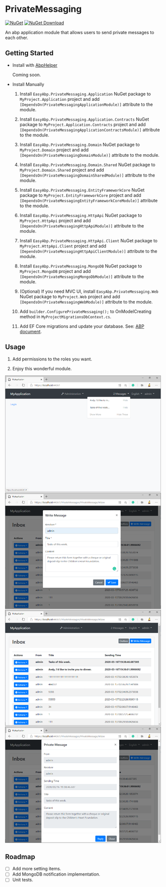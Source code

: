 # PrivateMessaging

[![NuGet](https://img.shields.io/nuget/v/EasyAbp.PrivateMessaging.Domain.Shared.svg?style=flat-square)](https://www.nuget.org/packages/EasyAbp.PrivateMessaging.Domain.Shared)
[![NuGet Download](https://img.shields.io/nuget/dt/EasyAbp.PrivateMessaging.Domain.Shared.svg?style=flat-square)](https://www.nuget.org/packages/EasyAbp.PrivateMessaging.Domain.Shared)

An abp application module that allows users to send private messages to each other.

## Getting Started

* Install with [AbpHelper](https://github.com/EasyAbp/AbpHelper.GUI)

    Coming soon.

* Install Manually

    1. Install `EasyAbp.PrivateMessaging.Application` NuGet package to `MyProject.Application` project and add `[DependsOn(PrivateMessagingApplicationModule)]` attribute to the module.

    1. Install `EasyAbp.PrivateMessaging.Application.Contracts` NuGet package to `MyProject.Application.Contracts` project and add `[DependsOn(PrivateMessagingApplicationContractsModule)]` attribute to the module.

    1. Install `EasyAbp.PrivateMessaging.Domain` NuGet package to `MyProject.Domain` project and add `[DependsOn(PrivateMessagingDomainModule)]` attribute to the module.

    1. Install `EasyAbp.PrivateMessaging.Domain.Shared` NuGet package to `MyProject.Domain.Shared` project and add `[DependsOn(PrivateMessagingDomainSharedModule)]` attribute to the module.

    1. Install `EasyAbp.PrivateMessaging.EntityFrameworkCore` NuGet package to `MyProject.EntityFrameworkCore` project and add `[DependsOn(PrivateMessagingEntityFrameworkCoreModule)]` attribute to the module.

    1. Install `EasyAbp.PrivateMessaging.HttpApi` NuGet package to `MyProject.HttpApi` project and add `[DependsOn(PrivateMessagingHttpApiModule)]` attribute to the module.

    1. Install `EasyAbp.PrivateMessaging.HttpApi.Client` NuGet package to `MyProject.HttpApi.Client` project and add `[DependsOn(PrivateMessagingHttpApiClientModule)]` attribute to the module.

    1. Install `EasyAbp.PrivateMessaging.MongoDB` NuGet package to `MyProject.MongoDB` project and add `[DependsOn(PrivateMessagingMongoDbModule)]` attribute to the module.

    1. (Optional) If you need MVC UI, install `EasyAbp.PrivateMessaging.Web` NuGet package to `MyProject.Web` project and add `[DependsOn(PrivateMessagingWebModule)]` attribute to the module.

    1. Add `builder.ConfigurePrivateMessaging();` to OnModelCreating method in `MyProjectMigrationsDbContext.cs`.

    1. Add EF Core migrations and update your database. See: [ABP document](https://docs.abp.io/en/abp/latest/Tutorials/Part-1?UI=MVC#add-new-migration-update-the-database).

## Usage

1. Add permissions to the roles you want.

1. Enjoy this wonderful module.

![Notifications](doc/images/Notifications.png)
![Write a message](doc/images/WriteMessage.png)
![Inbox](doc/images/Inbox.png)
![Read a message](doc/images/ReadMessage.png)

## Roadmap

- [ ] Add more setting items.
- [ ] Add MongoDB notification implementation.
- [ ] Unit tests.
